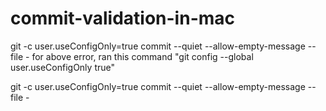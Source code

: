 # commit-validation-in-mac
git -c user.useConfigOnly=true commit --quiet --allow-empty-message --file -
for above error, ran this command "git config --global user.useConfigOnly true"

git -c user.useConfigOnly=true commit --quiet --allow-empty-message --file -
